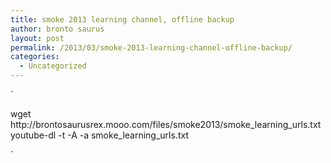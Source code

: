 ```yaml
---
title: smoke 2013 learning channel, offline backup
author: bronto saurus
layout: post
permalink: /2013/03/smoke-2013-learning-channel-offline-backup/
categories:
  - Uncategorized
---
```

`</p>
<p>wget http://brontosaurusrex.mooo.com/files/smoke2013/smoke_learning_urls.txt<br />
youtube-dl -t -A -a smoke_learning_urls.txt</p>
<p>`